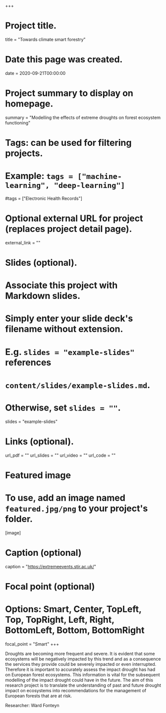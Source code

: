 +++
# Project title.
title = "Towards climate smart forestry"

# Date this page was created.
date = 2020-09-21T00:00:00

# Project summary to display on homepage.
summary = "Modelling the effects of extreme droughts on forest ecosystem functioning"

# Tags: can be used for filtering projects.
# Example: `tags = ["machine-learning", "deep-learning"]`
#tags = ["Electronic Health Records"]

# Optional external URL for project (replaces project detail page).
external_link = ""

# Slides (optional).
#   Associate this project with Markdown slides.
#   Simply enter your slide deck's filename without extension.
#   E.g. `slides = "example-slides"` references 
#   `content/slides/example-slides.md`.
#   Otherwise, set `slides = ""`.
slides = "example-slides"

# Links (optional).
url_pdf = ""
url_slides = ""
url_video = ""
url_code = ""


# Featured image
# To use, add an image named `featured.jpg/png` to your project's folder. 
[image]
  # Caption (optional)
   caption = "https://extremeevents.stir.ac.uk/"
  
  # Focal point (optional)
  # Options: Smart, Center, TopLeft, Top, TopRight, Left, Right, BottomLeft, Bottom, BottomRight
  focal_point = "Smart"
+++

Droughts are becoming more frequent and severe. It is evident that some ecosystems will be negatively impacted by this trend and as a consequence the services they provide could be severely impacted or even interrupted. Therefore it is important to accurately assess the impact drought has had on European forest ecosystems. This information is vital for the subsequent modelling of the impact drought could have in the future. The aim of this research project is to translate the understanding of past and future drought impact on ecosystems into recommendations for the management of European forests that are at risk.

Researcher: Ward Fonteyn
